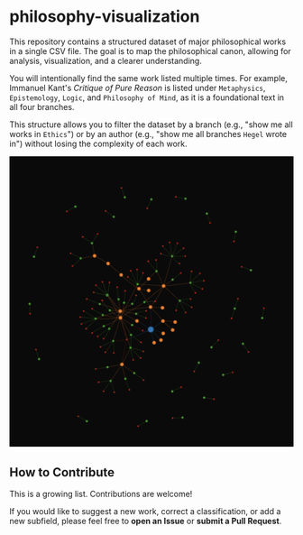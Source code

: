 # philosophy-visualization

This repository contains a structured dataset of major philosophical works in a single CSV file. The goal is to map the philosophical canon, allowing for analysis, visualization, and a clearer understanding.

You will intentionally find the same work listed multiple times. For example, Immanuel Kant's *Critique of Pure Reason* is listed under `Metaphysics`, `Epistemology`, `Logic`, and `Philosophy of Mind`, as it is a foundational text in all four branches.

This structure allows you to filter the dataset by a branch (e.g., "show me all works in `Ethics`") or by an author (e.g., "show me all branches `Hegel` wrote in") without losing the complexity of each work.

![Philosophy Visualization](https://raw.githubusercontent.com/EXDEICIDA/philosophy-visualization/main/Screenshot%202025-10-23%20021751.png)



## How to Contribute

This is a growing list. Contributions are welcome!

If you would like to suggest a new work, correct a classification, or add a new subfield, please feel free to **open an Issue** or **submit a Pull Request**.
